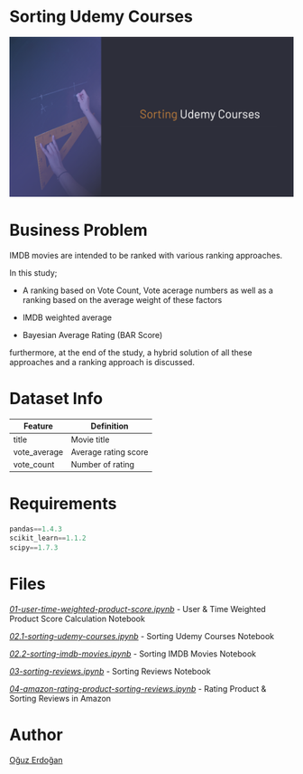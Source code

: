# Sorting Udemy Courses

![SortingUdemy](/images/udemy.png)

# Business Problem

IMDB movies are intended to be ranked with various ranking approaches.

In this study;

- A ranking based on Vote Count, Vote acerage numbers as well as a ranking based on the average weight of these factors

- IMDB weighted average

- Bayesian Average Rating (BAR Score)

furthermore, at the end of the study, a hybrid solution of all these approaches and a ranking approach is discussed.

# Dataset Info



| Feature | Definition |
| --- | --- |
| title | Movie title |
| vote_average | Average rating score |
| vote_count | Number of rating |


# Requirements

```python
pandas==1.4.3
scikit_learn==1.1.2
scipy==1.7.3
```

# **Files**

*[01-user-time-weighted-product-score.ipynb](hhttps://github.com/oguzerdo/rating-sorting-approaches/blob/main/01-rating-products/01-user-time-weighted-product-score.ipynb) -* User & Time Weighted Product Score Calculation Notebook

*[02.1-sorting-udemy-courses.ipynb](https://github.com/oguzerdo/rating-sorting-approaches/blob/main/02-product-sorting/02.1-sorting-udemy-courses/2.1-sorting-udemy-courses.ipynb) -* Sorting Udemy Courses Notebook

*[02.2-sorting-imdb-movies.ipynb](https://github.com/oguzerdo/rating-sorting-approaches/blob/main/02-product-sorting/02.2-sorting-imdb-movies/2.2-sorting-imdb-movies.ipynb) -* Sorting IMDB Movies Notebook

*[03-sorting-reviews.ipynb](https://github.com/oguzerdo/rating-sorting-approaches/blob/main/03-sorting-reviews/03-sorting-reviews.ipynb) -* Sorting Reviews Notebook

*[04-amazon-rating-product-sorting-reviews.ipynb](https://github.com/oguzerdo/rating-sorting-approaches/blob/main/04-amazon-rating-product-sorting-reviews/04-amazon-rating-product-sorting-reviews.ipynb) -* Rating Product & Sorting Reviews in Amazon

# Author

[Oğuz Erdoğan](http://www.oguzerdogan.com)